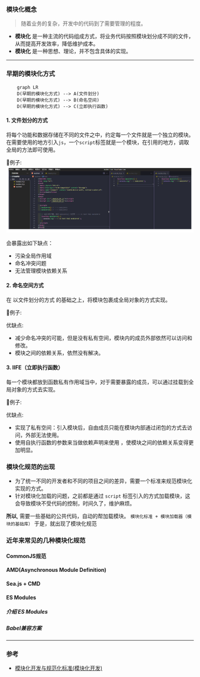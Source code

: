 <!--
 * @Date: 2021-10-03 09:08:05
 * @LastEditors: chuhongguang
-->
### 模块化概念
>  随着业务的复杂，开发中的代码到了需要管理的程度。
- **模块化** 是一种主流的代码组成方式，将业务代码按照模块划分成不同的文件，从而提高开发效率，降低维护成本。
- **模块化** 是一种思想、理论，并不包含具体的实现。
---
### 早期的模块化方式
```mermaid
	graph LR
    D(早期的模块化方式) --> A(文件划分)
    D(早期的模块化方式) --> B(命名空间)
    D(早期的模块化方式) --> C(立即执行函数)
```
#### 1. 文件划分的方式
将每个功能和数据存储在不同的文件之中，约定每一个文件就是一个独立的模块。
在需要使用的地方引入`js`，一个`script`标签就是一个模块，在引用的地方，调取全局的方法即可使用。

🎈例子:
<img src=".\img\001.png" />

会暴露出如下缺点：
  - 污染全局作用域
  - 命名冲突问题
  - 无法管理模块依赖关系

#### 2. 命名空间方式
在 以文件划分的方式 的基础之上，将模块包裹成全局对象的方式实现。

🎈例子:

优缺点:
- 减少命名冲突的可能，但是没有私有空间，模块内的成员外部依然可以访问和修改。
- 模块之间的依赖关系，依然没有解决。
#### 3. IIFE（立即执行函数）
每一个模块都放到函数私有作用域当中，对于需要暴露的成员，可以通过挂载到全局对象的方式去实现。

🎈例子:

优缺点:
- 实现了私有空间：引入模块后，自由成员只能在模块内部通过闭包的方式去访问，外部无法使用。
- 使用自执行函数的参数来当做依赖声明来使用 ，使模块之间的依赖关系变得更加明显。

### 模块化规范的出现
- 为了统一不同的开发者和不同的项目之间的差异，需要一个标准来规范模块化实现的方式。
- 针对模块化加载的问题，之前都是通过 `script` 标签引入的方式加载模块，这会导致模块不受代码的控制，时间久了，维护麻烦。

**所以**, 需要一些基础的公共代码，自动的帮加载模块。
`模块化标准 + 模块加载器（模块的基础库）`
于是，就出现了模块化规范

### 近年来常见的几种模块化规范
#### CommonJS规范
#### AMD(Asynchronous Module Definition)
#### Sea.js + CMD
#### ES Modules
##### 介绍 ES Modules
##### Babel兼容方案
---
### 参考
- [模块化开发与规范化标准(模块化开发)](https://blog.csdn.net/weixin_41962912/article/details/111173186)